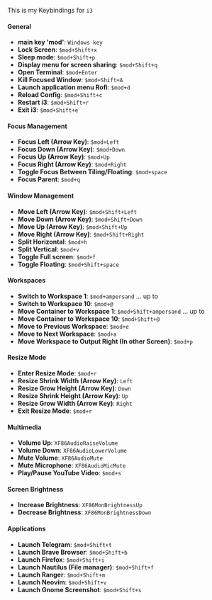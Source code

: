 This is my Keybindings for `i3`
#### General
- **main key 'mod'**: `Windows key` 
- **Lock Screen**: `$mod+Shift+x`  
- **Sleep mode**: `$mod+Shift+p` 
- **Display menu for screen sharing**: `$mod+Shift+q`  
- **Open Terminal**: `$mod+Enter`  
- **Kill Focused Window**: `$mod+Shift+A`  
- **Launch application menu Rofi**: `$mod+d`  
- **Reload Config**: `$mod+Shift+c`  
- **Restart i3**: `$mod+Shift+r`  
- **Exit i3**: `$mod+Shift+e`  
#### Focus Management

- **Focus Left (Arrow Key)**: `$mod+Left`  
- **Focus Down (Arrow Key)**: `$mod+Down`  
- **Focus Up (Arrow Key)**: `$mod+Up`  
- **Focus Right (Arrow Key)**: `$mod+Right`  
- **Toggle Focus Between Tiling/Floating**: `$mod+space`  
- **Focus Parent**: `$mod+q`  
#### Window Management

- **Move Left (Arrow Key)**: `$mod+Shift+Left`  
- **Move Down (Arrow Key)**: `$mod+Shift+Down`  
- **Move Up (Arrow Key)**: `$mod+Shift+Up`  
- **Move Right (Arrow Key)**: `$mod+Shift+Right`  
- **Split Horizontal**: `$mod+h`  
- **Split Vertical**: `$mod+v`  
- **Toggle Full screen**: `$mod+f`  
- **Toggle Floating**: `$mod+Shift+space`  
#### Workspaces

- **Switch to Workspace 1**: `$mod+ampersand` ...  up to 
- **Switch to Workspace 10**: `$mod+@`  
- **Move Container to Workspace 1**: `$mod+Shift+ampersand` ... up to 
- **Move Container to Workspace 10**: `$mod+Shift+@`
- **Move to Previous Workspace**: `$mod+e`  
- **Move to Next Workspace**: `$mod+a`  
- **Move Workspace to Output Right (In other Screen)**: `$mod+p`  
#### Resize Mode

- **Enter Resize Mode**: `$mod+r`  
- **Resize Shrink Width (Arrow Key)**: `Left` 
- **Resize Grow Height (Arrow Key)**: `Down`  
- **Resize Shrink Height (Arrow Key)**: `Up`  
- **Resize Grow Width (Arrow Key)**: `Right`  
- **Exit Resize Mode**: `$mod+r`  
#### Multimedia

- **Volume Up**: `XF86AudioRaiseVolume`  
- **Volume Down**: `XF86AudioLowerVolume`  
- **Mute Volume**: `XF86AudioMute`  
- **Mute Microphone**: `XF86AudioMicMute`  
- **Play/Pause YouTube Video**: `$mod+s`  
#### Screen Brightness

- **Increase Brightness**: `XF86MonBrightnessUp`  
- **Decrease Brightness**: `XF86MonBrightnessDown`  
#### Applications
- **Launch Telegram**: `$mod+Shift+t`  
- **Launch Brave Browser**: `$mod+Shift+b` 
- **Launch Firefox**: `$mod+Shift+i`  
- **Launch Nautilus (File manager)**: `$mod+Shift+f`  
- **Launch Ranger**: `$mod+Shift+m`  
- **Launch Neovim**: `$mod+Shift+v`  
- **Launch Gnome Screenshot**: `$mod+Shift+s`  